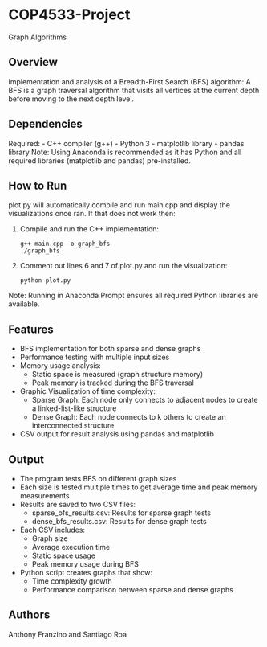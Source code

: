 # COP4533-Project
Graph Algorithms

## Overview
Implementation and analysis of a Breadth-First Search (BFS) algorithm:
A BFS is a graph traversal algorithm that visits all vertices at the current depth before moving to the next depth level.

## Dependencies
Required:
    - C++ compiler (g++)
    - Python 3
    - matplotlib library
    - pandas library
Note: Using Anaconda is recommended as it has Python and all required libraries (matplotlib and pandas) pre-installed.

## How to Run
plot.py will automatically compile and run main.cpp and display the visualizations once ran. 
If that does not work then:
1. Compile and run the C++ implementation:
   ```
   g++ main.cpp -o graph_bfs
   ./graph_bfs
   ```
2. Comment out lines 6 and 7 of plot.py and run the visualization:
   ```
   python plot.py
   ```
Note: Running in Anaconda Prompt ensures all required Python libraries are available.

## Features
- BFS implementation for both sparse and dense graphs
- Performance testing with multiple input sizes
- Memory usage analysis:
    - Static space is measured (graph structure memory)
    - Peak memory is tracked during the BFS traversal
- Graphic Visualization of time complexity:
    - Sparse Graph: Each node only connects to adjacent nodes to create a linked-list-like structure
    - Dense Graph: Each node connects to k others to create an interconnected structure
- CSV output for result analysis using pandas and matplotlib

## Output
- The program tests BFS on different graph sizes
- Each size is tested multiple times to get average time and peak memory measurements
- Results are saved to two CSV files:
    - sparse_bfs_results.csv: Results for sparse graph tests
    - dense_bfs_results.csv: Results for dense graph tests
- Each CSV includes:
    - Graph size
    - Average execution time
    - Static space usage
    - Peak memory usage during BFS
- Python script creates graphs that show:
    - Time complexity growth
    - Performance comparison between sparse and dense graphs

## Authors
Anthony Franzino and Santiago Roa


